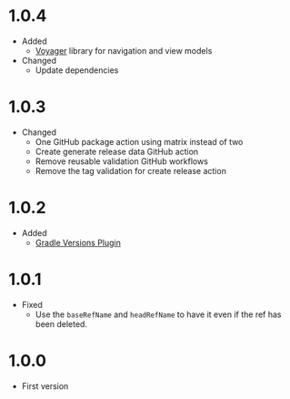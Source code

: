 # 1.0.4
- Added
  - [Voyager](https://github.com/adrielcafe/voyager) library for navigation and view models
- Changed
  - Update dependencies

# 1.0.3
- Changed
  - One GitHub package action using matrix instead of two
  - Create generate release data GitHub action
  - Remove reusable validation GitHub workflows
  - Remove the tag validation for create release action

# 1.0.2
- Added
  - [Gradle Versions Plugin](https://github.com/ben-manes/gradle-versions-plugin)

# 1.0.1
- Fixed
  - Use the `baseRefName` and `headRefName` to have it even if the ref has been deleted.

# 1.0.0
- First version

